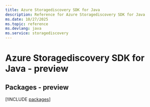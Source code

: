 ```yaml
---
title: Azure Storagediscovery SDK for Java
description: Reference for Azure Storagediscovery SDK for Java
ms.date: 10/27/2025
ms.topic: reference
ms.devlang: java
ms.service: storagediscovery
---
```

# Azure Storagediscovery SDK for Java - preview
## Packages - preview
[!INCLUDE [packages](storagediscovery-index.md)]